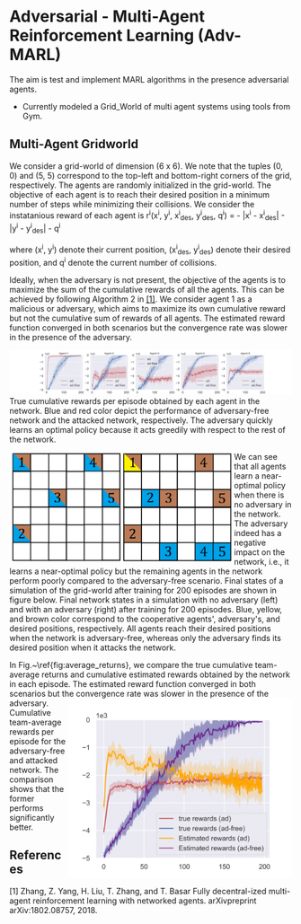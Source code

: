 # Adversarial - Multi-Agent Reinforcement Learning (Adv-MARL)

The aim is test and implement MARL algorithms in the presence adversarial agents.

- Currently modeled a Grid_World of multi agent systems using tools from Gym.

## Multi-Agent Gridworld
We consider a grid-world of dimension (6 x 6). We note that the tuples (0, 0) and (5, 5) correspond to the top-left and bottom-right corners of the grid, respectively. The agents are randomly initialized in the grid-world. The objective of each agent is to reach their desired position in a minimum number of steps while minimizing their collisions. We consider the instatanious reward of each agent is
r<sup>i</sup>(x<sup>i</sup>, y<sup>i</sup>, x<sup>i</sup><sub>des</sub>, y<sup>i</sup><sub>des</sub>, q<sup>i</sup>) = - |x<sup>i</sup> - x<sup>i</sup><sub>des</sub>| - |y<sup>i</sup> - y<sup>i</sup><sub>des</sub>| - q<sup>i</sup>

where  (x<sup>i</sup>, y<sup>i</sup>) denote their current position, (x<sup>i</sup><sub>des</sub>, y<sup>i</sup><sub>des</sub>) denote their desired position, and q<sup>i</sup> denote the current number of collisions.

Ideally, when the adversary is not present, the objective of the agents is to maximize the sum of the cumulative rewards of all the agents. This can be achieved by following Algorithm 2 in [[1]](#1). We consider agent 1 as a malicious or adversary, which aims to maximize its own cumulative reward but not the cumulative sum of rewards of all agents. The estimated reward function converged in both scenarios but the convergence rate was slower in the presence of the adversary. 

<img src="https://github.com/asokraju/Adv-MARL/blob/master/results/plot-1.png" width="1200">
True cumulative rewards per episode obtained by each agent in the network. Blue and red color depict the performance of adversary-free network and the attacked network, respectively. The adversary quickly learns an optimal policy because it acts greedily with respect to the rest of the network.

<img src="https://github.com/asokraju/Adv-MARL/blob/master/results/grid_both_numbered.png" width="400" align="left"> We can see that all agents learn a near-optimal policy when there is no adversary in the network. The adversary indeed has a negative impact on the network, i.e., it learns a near-optimal policy but the remaining agents in the network perform poorly compared to the adversary-free scenario. Final states of a simulation of the grid-world after training for 200 episodes are shown in figure below. Final network states in a simulation with no adversary (left) and with an adversary (right) after training for 200 episodes. Blue, yellow, and brown color correspond to the cooperative agents', adversary's, and desired positions, respectively. All agents reach their desired positions when the network is adversary-free, whereas only the adversary finds its desired position when it attacks the network.

In Fig.~\ref{fig:average_returns}, we compare the true cumulative team-average returns and cumulative estimated rewards obtained by the network in each episode. The estimated reward function converged in both scenarios but the convergence rate was slower in the presence of the adversary.
<img src="https://github.com/asokraju/Adv-MARL/blob/master/results/team_reward-1.png" width="400" align="right">Cumulative team-average rewards per episode for the adversary-free and attacked network. The comparison shows that the former performs significantly better.

## References
<a id="1">[1]</a> 
Zhang, Z. Yang, H. Liu, T. Zhang, and T. Basar
Fully decentral-ized multi-agent reinforcement learning with networked agents.
arXivpreprint arXiv:1802.08757, 2018.



